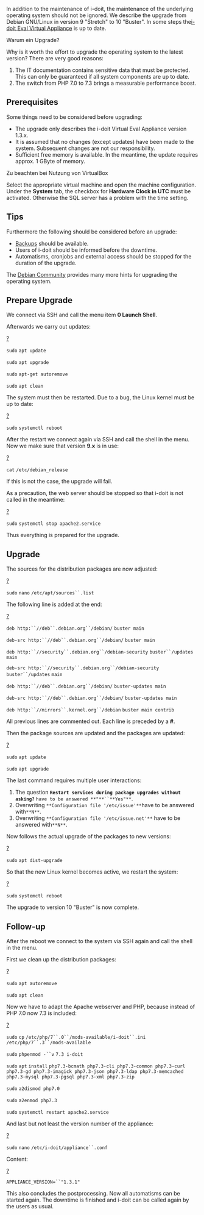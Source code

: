 In addition to the maintenance of i-doit, the maintenance of the underlying operating system should not be ignored. We describe the upgrade from Debian GNU/Linux in version 9 "Stretch" to 10 "Buster". In some steps the[i-doit Eval Virtual Appliance](https://kb.i-doit.com/display/de/i-doit+Virtual+Eval+Appliance) is up to date.

Warum ein Upgrade?

Why is it worth the effort to upgrade the operating system to the latest version? There are very good reasons:

1.  The IT documentation contains sensitive data that must be protected. This can only be guaranteed if all system components are up to date.
2.  The switch from PHP 7.0 to 7.3 brings a measurable performance boost.

Prerequisites
-------------

Some things need to be considered before upgrading:

*   The upgrade only describes the i-doit Virtual Eval Appliance version 1.3.x.
*   It is assumed that no changes (except updates) have been made to the system. Subsequent changes are not our responsibility.
*   Sufficient free memory is available. In the meantime, the update requires approx. 1 GByte of memory.

  

Zu beachten bei Nutzung von VirtualBox

Select the appropriate virtual machine and open the machine configuration.  
Under the **System** tab, the checkbox for **Hardware Clock in UTC** must be activated. Otherwise the SQL server has a problem with the time setting.  
  

  

Tips
----

Furthermore the following should be considered before an upgrade:

*   [Backups](https://kb.i-doit.com/display/en/Backup+and+Recovery) should be available.
*   Users of i-doit should be informed before the downtime.
*   Automatisms, cronjobs and external access should be stopped for the duration of the upgrade.

The [Debian Community](https://www.debian.org/releases/buster/amd64/release-notes/index.en.html) provides many more hints for upgrading the operating system.

Prepare Upgrade
---------------

We connect via SSH and call the menu item **0 Launch Shell**.

Afterwards we carry out updates:

[?](#)

`sudo` `apt update`

`sudo` `apt upgrade`

`sudo` `apt-get autoremove`

`sudo` `apt clean`

The system must then be restarted. Due to a bug, the Linux kernel must be up to date:

[?](#)

`sudo` `systemctl reboot`

After the restart we connect again via SSH and call the shell in the menu. Now we make sure that version **9.x** is in use:

[?](#)

`cat` `/etc/debian_release`

If this is not the case, the upgrade will fail.

As a precaution, the web server should be stopped so that i-doit is not called in the meantime:

[?](#)

`sudo` `systemctl stop apache2.service`

Thus everything is prepared for the upgrade.

Upgrade
-------

The sources for the distribution packages are now adjusted:

[?](#)

`sudo` `nano` `/etc/apt/sources``.list`

The following line is added at the end:

[?](#)

`deb http:``//deb``.debian.org``/debian/` `buster main`

`deb-src http:``//deb``.debian.org``/debian/` `buster main`

`deb http:``//security``.debian.org``/debian-security` `buster``/updates` `main`

`deb-src http:``//security``.debian.org``/debian-security` `buster``/updates` `main`

`deb http:``//deb``.debian.org``/debian/` `buster-updates main`

`deb-src http:``//deb``.debian.org``/debian/` `buster-updates main`

`deb http:``//mirrors``.kernel.org``/debian` `buster main contrib`

All previous lines are commented out. Each line is preceded by a **#**.

Then the package sources are updated and the packages are updated:

[?](#)

`sudo` `apt update`

`sudo` `apt upgrade`

The last command requires multiple user interactions:

1.  The question **`Restart services during package upgrades without asking?`** `have to be answered **"**``**Yes"**`.
2.  Overwriting `**Configuration file '/etc/issue'**`have to be answered with`**N**`.
3.  Overwriting `**Configuration file '/etc/issue.net'**` have to be answered with`**N**`.

Now follows the actual upgrade of the packages to new versions:

[?](#)

`sudo` `apt dist-upgrade`

So that the new Linux kernel becomes active, we restart the system:

[?](#)

`sudo` `systemctl reboot`

The upgrade to version 10 "Buster" is now complete.

Follow-up
---------

After the reboot we connect to the system via SSH again and call the shell in the menu.

First we clean up the distribution packages:

[?](#)

`sudo` `apt autoremove`

`sudo` `apt clean`

Now we have to adapt the Apache webserver and PHP, because instead of PHP 7.0 now 7.3 is included:

[?](#)

`sudo` `cp` `/etc/php/7``.0``/mods-available/i-doit``.ini` `/etc/php/7``.3``/mods-available`

`sudo` `phpenmod -``v` `7.3 i-doit`

`sudo` `apt` `install` `php7.3-bcmath php7.3-cli php7.3-common php7.3-curl php7.3-gd php7.3-imagick php7.3-json php7.3-ldap php7.3-memcached php7.3-mysql php7.3-pgsql php7.3-xml php7.3-zip`

`sudo` `a2dismod php7.0`

`sudo` `a2enmod php7.3`

`sudo` `systemctl restart apache2.service`

And last but not least the version number of the appliance:

[?](#)

`sudo` `nano` `/etc/i-doit/appliance``.conf`

Content:

[?](#)

`APPLIANCE_VERSION=``"1.3.1"`

This also concludes the postprocessing. Now all automatisms can be started again. The downtime is finished and i-doit can be called again by the users as usual.